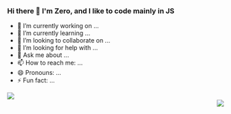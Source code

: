 ### Hi there 👋 I'm Zero, and I like to code mainly in JS

- 🔭 I’m currently working on ...
- 🌱 I’m currently learning ...
- 👯 I’m looking to collaborate on ...
- 🤔 I’m looking for help with ...
- 💬 Ask me about ...
- 📫 How to reach me: ...
- 😄 Pronouns: ...
- ⚡ Fun fact: ...

<p>
  <img align="left" src="https://github-readme-stats.vercel.app/api?username=Zeroo000"></img>
  <br />
 <img align="right" src="https://github-readme-stats.vercel.app/api/top-langs/?username=Zeroo000"></img>
<p>

